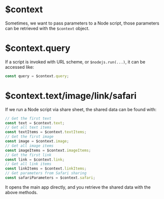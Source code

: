 # $context

Sometimes, we want to pass parameters to a Node script, those parameters can be retrieved with the `$context` object.

# $context.query

If a script is invoked with URL scheme, or `$nodejs.run(...)`, it can be accessed like:

```js
const query = $context.query;
```

# $context.text/image/link/safari

If we run a Node script via share sheet, the shared data can be found with:

```js
// Get the first text
const text = $context.text;
// Get all text items
const textItems = $context.textItems;
// Get the first image
const image = $context.image;
// Get all image items
const imageItems = $context.imageItems;
// Get the first link
const link = $context.link;
// Get all link items
const linkItems = $context.linkItems;
// Get parameters from Safari sharing
const safariParameters = $context.safari;
```

It opens the main app directly, and you retrieve the shared data with the above methods.
